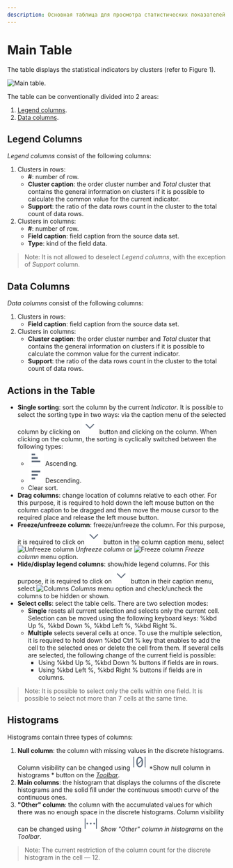 ```yaml
---
description: Основная таблица для просмотра статистических показателей по кластерам в Loginom. Справка по работе с колонками и доступным действиям в таблице. Обзор базовых настроек таблицы.
---
```

# Main Table

The table displays the statistical indicators by clusters (refer to Figure 1).

![Main table.](./images/cluster-profilies-main-table.png)

The table can be conventionally divided into 2 areas:

1. [Legend columns](#kolonki-legendy).
2. [Data columns](#kolonki-dannykh).

## Legend Columns

*Legend columns* consist of the following columns:

1. Clusters in rows:
   * **#**: number of row.
   * **Cluster caption**: the order cluster number and *Total* cluster that contains the general information on clusters if it is possible to calculate the common value for the current indicator.
   * **Support**: the ratio of the data rows count in the cluster to the total count of data rows.
2. Clusters in columns:
   * **#**: number of row.
   * **Field caption**: field caption from the source data set.
   * **Type**: kind of the field data.

> Note: It is not allowed to deselect *Legend columns*, with the exception of *Support* column.

## Data Columns

*Data columns* consist of the following columns:

1. Clusters in rows:
   * **Field caption**: field caption from the source data set.
2. Clusters in columns:
   * **Cluster caption**: the order cluster number and *Total* cluster that contains the general information on clusters if it is possible to calculate the common value for the current indicator.
   * **Support**: the ratio of the data rows count in the cluster to the total count of data rows.

## Actions in the Table

* **Single sorting**: sort the column by the current *Indicator*. It is possible to select the sorting type in two ways: via the caption menu of the selected column by clicking on ![Open](./../../images/icons/common/toolbar-controls/down_default.svg) button and clicking on the column. When clicking on the column, the sorting is cyclically switched between the following types:
   * ![Ascending](./../../images/icons/common/toolbar-controls/low-to-hight_default.svg) Ascending.
   * ![Descending](./../../images/icons/common/toolbar-controls/hight-to-low_default.svg) Descending.
   * Clear sort.
* **Drag columns**: change location of columns relative to eaсh other. For this purpose, it is required to hold down the left mouse button on the column caption to be dragged and then move the mouse cursor to the required place and release the left mouse button.
* **Freeze/unfreeze column**: freeze/unfreeze the column. For this purpose, it is required to click on ![Open](./../../images/icons/common/toolbar-controls/down_default.svg) button in the column caption menu, select ![Unfreeze column](./../../images/icons/grid/hmenu-unlock.svg) *Unfreeze column* or ![Freeze column](./../../images/icons/grid/hmenu-lock.svg) *Freeze column* menu option.
* **Hide/display legend columns**: show/hide legend columns. For this purpose, it is required to click on ![Open](./../../images/icons/common/toolbar-controls/down_default.svg) button in their caption menu, select ![Columns](./../../images/icons/grid/columns.svg) *Columns* menu option and check/uncheck the columns to be hidden or shown.
* **Select cells**: select the table cells. There are two selection modes:
   * **Single** resets all current selection and selects only the current cell. Selection can be moved using the following keyboard keys: %kbd Up %, %kbd Down %, %kbd Left %, %kbd Right %.
   * **Multiple** selects several cells at once. To use the multiple selection, it is required to hold down %kbd Ctrl % key that enables to add the cell to the selected ones or delete the cell from them. If several cells are selected, the following change of the current field is possible:
      * Using %kbd Up %, %kbd Down % buttons if fields are in rows.
      * Using %kbd Left %, %kbd Right % buttons if fields are in columns.

> Note: It is possible to select only the cells within one field. It is possible to select not more than 7 cells at the same time.

## Histograms

Histograms contain three types of columns:

1. **Null column**: the column with missing values in the discrete histograms. Column visibility can be changed using ![Show null column in histograms ](./../../images/icons/common/toolbar-controls/null-count_default.svg) *Show null column in histograms * button on the [*Toolbar*](./toolbar.md).
2. **Main columns**: the histogram that displays the columns of the discrete histograms and the solid fill under the continuous smooth curve of the continuous ones.
3. **"Other" column**: the column with the accumulated values for which there was no enough space in the discrete histograms. Column visibility can be changed using ![Show "Other" column in histograms](./../../images/icons/viewers/cluster-profiles/cluster-profiles/residue-count_default.svg) *Show "Other" column in histograms* on the *Toolbar*.

> Note: The current restriction of the column count for the discrete histogram in the cell — 12.
